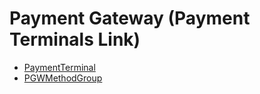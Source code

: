# Payment Gateway (Payment Terminals Link)
  - [PaymentTerminal](/modules/basic-payment-gateway/PaymentTerminal.md)
  - [PGWMethodGroup](/modules/basic-payment-gateway/PGWMethodGroup.md)
